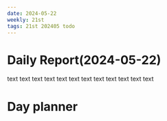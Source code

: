 ```yaml
---
date: 2024-05-22
weekly: 21st
tags: 21st 202405 todo
---
```

# Daily Report(2024-05-22)
text text text text text text text text text text text text
# Day planner
